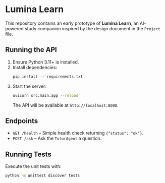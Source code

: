 # Lumina Learn

This repository contains an early prototype of **Lumina Learn**, an AI-powered study companion inspired by the design document in the `Project` file.

## Running the API

1. Ensure Python 3.11+ is installed.
2. Install dependencies:
   ```bash
   pip install -r requirements.txt
   ```
3. Start the server:
   ```bash
   uvicorn src.main:app --reload
   ```
   The API will be available at `http://localhost:8000`.

## Endpoints

- `GET /health` – Simple health check returning `{"status": "ok"}`.
- `POST /ask` – Ask the `TutorAgent` a question.

## Running Tests

Execute the unit tests with:

```bash
python -m unittest discover tests
```

